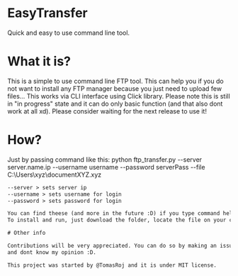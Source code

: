 # EasyTransfer
Quick and easy to use command line tool.

# What it is?

This is a simple to use command line FTP tool. This can help you if you do not want to install any FTP manager because you just need to upload
few files... This works via CLI interface using Click library. Please note this is still in "in progress" state and it can do only basic function
(and that also dont work at all xd). Please consider waiting for the next release to use it!

# How?

Just by passing command like this: python ftp_transfer.py --server server.name.ip --username username --password serverPass --file C:\Users\xyz\documentXYZ.xyz

```html
--server > sets server ip
--username > sets username for login
--password > sets password for login

You can find theese (and more in the future :D) if you type command help.
To install and run, just download the folder, locate the file on your computer and run it as usuanl with the Python 3.x.

# Other info

Contributions will be very appreciated. You can do so by making an issue. Please do not make pull request if you did not make pull request 
and dont know my opinion :D.

This project was started by @TomasRoj and it is under MIT license.

